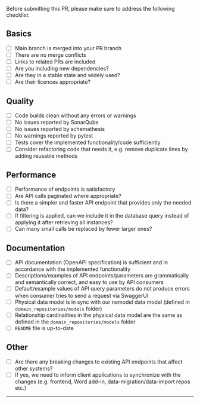 Before submitting this PR, please make sure to address the following checklist:

## Basics
- [ ] Main branch is merged into your PR branch
- [ ] There are no merge conflicts
- [ ] Links to related PRs are included
- [ ] Are you including new dependencies? 
- [ ] Are they in a stable state and widely used?
- [ ] Are their licences appropriate?

## Quality  
- [ ] Code builds clean without any errors or warnings
- [ ] No issues reported by SonarQube
- [ ] No issues reported by schemathesis
- [ ] No warnings reported by pytest
- [ ] Tests cover the implemented functionality/code sufficiently
- [ ] Consider refactoring code that needs it, e.g. remove duplicate lines by adding reusable methods

## Performance
- [ ] Performance of endpoints is satisfactory
- [ ] Are API calls paginated where appropriate?
- [ ] Is there a simpler and faster API endpoint that provides only the needed data?
- [ ] If filtering is applied, can we include it in the database query instead of applying it after retrieving all instances?
- [ ] Can many small calls be replaced by fewer larger ones?

## Documentation
- [ ] API documentation (OpenAPI specification) is sufficient and in accordance with the implemented functionality
- [ ] Descriptions/examples of API endpoints/parameters are grammatically and semantically correct, and easy to use by API consumers
- [ ] Default/example values of API query parameters do not produce errors when consumer tries to send a request via SwaggerUI
- [ ] Physical data model is in sync with our nemodel data model (defined in `domain_repositories/models` folder)
- [ ] Relationship cardinalities in the physical data model are the same as defined in the `domain_repositories/models` folder
- [ ] `README` file is up-to-date

## Other
- [ ] Are there any breaking changes to existing API endpoints that affect other systems?
- [ ] If yes, we need to inform client applications to synchronize with the changes (e.g. frontend, Word add-in, data-migration/data-import repos etc.)

---

